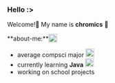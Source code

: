 ### Hello :>
Welcome!🧍 My name is **chromics** 🍄

<div style="display: flex; flex-direction: row; align-items: center;">**about-me:** <img class="animated-gif" style="vertical-align: middle" src="https://media.giphy.com/media/8lQyyys3SGBoUUxrUp/giphy.gif" width="20" >
</div>

- average compsci major <img class="animated-gif" src="https://media.giphy.com/media/qyjQsUt0p0TT2/giphy.gif" width="20" > 
- currently learning **Java** <img class="animated-gif" src="https://media.giphy.com/media/heIX5HfWgEYlW/giphy.gif" width="20" >
- working on school projects
